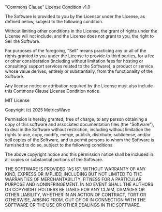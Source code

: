 "Commons Clause" License Condition v1.0

The Software is provided to you by the Licensor under the License, as defined
below, subject to the following condition.

Without limiting other conditions in the License, the grant of rights under
the License will not include, and the License does not grant to you, the
right to Sell the Software.

For purposes of the foregoing, "Sell" means practicing any or all of the
rights granted to you under the License to provide to third parties, for a
fee or other consideration (including without limitation fees for hosting
or consulting/ support services related to the Software), a product or service
whose value derives, entirely or substantially, from the functionality of the
Software.

Any license notice or attribution required by the License must also include
this Commons Clause License Condition notice.

MIT License

Copyright (c) 2025 MetricsWave

Permission is hereby granted, free of charge, to any person obtaining a copy
of this software and associated documentation files (the "Software"), to deal
in the Software without restriction, including without limitation the rights
to use, copy, modify, merge, publish, distribute, sublicense, and/or sell
copies of the Software, and to permit persons to whom the Software is
furnished to do so, subject to the following conditions:

The above copyright notice and this permission notice shall be included in all
copies or substantial portions of the Software.

THE SOFTWARE IS PROVIDED "AS IS", WITHOUT WARRANTY OF ANY KIND, EXPRESS OR
IMPLIED, INCLUDING BUT NOT LIMITED TO THE WARRANTIES OF MERCHANTABILITY,
FITNESS FOR A PARTICULAR PURPOSE AND NONINFRINGEMENT. IN NO EVENT SHALL THE
AUTHORS OR COPYRIGHT HOLDERS BE LIABLE FOR ANY CLAIM, DAMAGES OR OTHER
LIABILITY, WHETHER IN AN ACTION OF CONTRACT, TORT OR OTHERWISE, ARISING FROM,
OUT OF OR IN CONNECTION WITH THE SOFTWARE OR THE USE OR OTHER DEALINGS IN THE
SOFTWARE.
